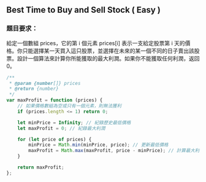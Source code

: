 ## Best Time to Buy and Sell Stock ( Easy )

### 題目要求：

給定一個數組 prices，它的第 i 個元素 prices[i] 表示一支給定股票第 i 天的價格。你只能選擇某一天買入這只股票，並選擇在未來的某一個不同的日子賣出該股票。設計一個算法來計算你所能獲取的最大利潤。如果你不能獲取任何利潤，返回 0。

```javascript
/**
 * @param {number[]} prices
 * @return {number}
 */
var maxProfit = function (prices) {
    // 如果價格數組為空或只有一個元素，則無法獲利
    if (prices.length <= 1) return 0;

    let minPrice = Infinity; // 紀錄歷史最低價格
    let maxProfit = 0; // 紀錄最大利潤

    for (let price of prices) {
        minPrice = Math.min(minPrice, price); // 更新最低價格
        maxProfit = Math.max(maxProfit, price - minPrice); // 計算最大利潤
    }

    return maxProfit;
};
```
